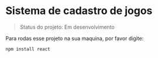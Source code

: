 <h1>Sistema de cadastro de jogos</h1>

> Status do projeto: Em desenvolvimento

Para rodas esse projeto na sua maquina, por favor digite:
```
npm install react
```
